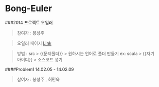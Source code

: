 Bong-Euler
==========

###2014 프로젝트 오일러

> 참여자 : 봉성주

> 오일러 페이지 [Link](http://euler.synap.co.kr/)


> 방법 : src > {{문제폴더}} > 원하시는 언어로 폴더 만들기 ex: scala > {{자기 아이디}} > 소스코드 넣기

####Problem1 14.02.05 - 14.02.09

> 참여자 : 봉성주 , 허민욱

